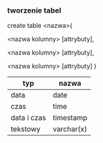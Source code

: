 ### tworzenie tabel
create table \<nazwa>\(

\<nazwa kolumny\> <typ> \[attrybuty\],

\<nazwa kolumny> <typ> \[attrybuty\],

\<nazwa kolumny> <typ> \[attrybuty\]
)

|typ|nazwa|
|---|-----|
|data|date|
|czas|time|
|data i czas|timestamp|
|tekstowy|varchar\(x)|
